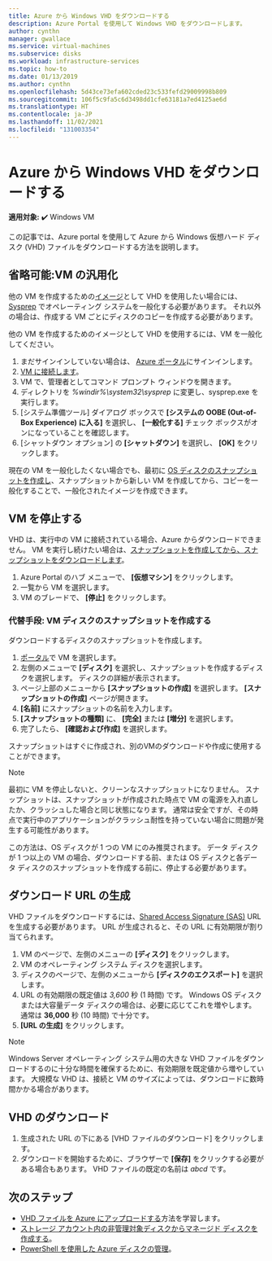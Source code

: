 ```yaml
---
title: Azure から Windows VHD をダウンロードする
description: Azure Portal を使用して Windows VHD をダウンロードします。
author: cynthn
manager: gwallace
ms.service: virtual-machines
ms.subservice: disks
ms.workload: infrastructure-services
ms.topic: how-to
ms.date: 01/13/2019
ms.author: cynthn
ms.openlocfilehash: 5d43ce73efa602cded23c533fefd29009998b809
ms.sourcegitcommit: 106f5c9fa5c6d3498dd1cfe63181a7ed4125ae6d
ms.translationtype: HT
ms.contentlocale: ja-JP
ms.lasthandoff: 11/02/2021
ms.locfileid: "131003354"
---
```

# <a name="download-a-windows-vhd-from-azure"></a>Azure から Windows VHD をダウンロードする

**適用対象:** :heavy_check_mark: Windows VM 

この記事では、Azure portal を使用して Azure から Windows 仮想ハード ディスク (VHD) ファイルをダウンロードする方法を説明します。

## <a name="optional-generalize-the-vm"></a>省略可能:VM の汎用化

他の VM を作成するための[イメージ](tutorial-custom-images.md)として VHD を使用したい場合には、[Sysprep](/windows-hardware/manufacture/desktop/sysprep--generalize--a-windows-installation) でオペレーティング システムを一般化する必要があります。 それ以外の場合は、作成する VM ごとにディスクのコピーを作成する必要があります。

他の VM を作成するためのイメージとして VHD を使用するには、VM を一般化してください。

1. まだサインインしていない場合は、 [Azure ポータル](https://portal.azure.com/)にサインインします。
2. [VM に接続します](connect-logon.md)。 
3. VM で、管理者としてコマンド プロンプト ウィンドウを開きます。
4. ディレクトリを *%windir%\system32\sysprep* に変更し、sysprep.exe を実行します。
5. [システム準備ツール] ダイアログ ボックスで **[システムの OOBE (Out-of-Box Experience) に入る]** を選択し、 **[一般化する]** チェック ボックスがオンになっていることを確認します。
6. [シャットダウン オプション] の **[シャットダウン]** を選択し、 **[OK]** をクリックします。 

現在の VM を一般化したくない場合でも、最初に [OS ディスクのスナップショットを作成し](#alternative-snapshot-the-vm-disk)、スナップショットから新しい VM を作成してから、コピーを一般化することで、一般化されたイメージを作成できます。

## <a name="stop-the-vm"></a>VM を停止する

VHD は、実行中の VM に接続されている場合、Azure からダウンロードできません。 VM を実行し続けたい場合は、[スナップショットを作成してから、スナップショットをダウンロードします](#alternative-snapshot-the-vm-disk)。

1. Azure Portal のハブ メニューで、 **[仮想マシン]** をクリックします。
1. 一覧から VM を選択します。
1. VM のブレードで、 **[停止]** をクリックします。

### <a name="alternative-snapshot-the-vm-disk"></a>代替手段: VM ディスクのスナップショットを作成する

ダウンロードするディスクのスナップショットを作成します。

1. [ポータル](https://portal.azure.com)で VM を選択します。
2. 左側のメニューで **[ディスク]** を選択し、スナップショットを作成するディスクを選択します。 ディスクの詳細が表示されます。  
3. ページ上部のメニューから **[スナップショットの作成]** を選択します。 **[スナップショットの作成]** ページが開きます。
4. **[名前]** にスナップショットの名前を入力します。 
5. **[スナップショットの種類]** に、 **[完全]** または **[増分]** を選択します。
6. 完了したら、 **[確認および作成]** を選択します。

スナップショットはすぐに作成され、別のVMのダウンロードや作成に使用することができます。

> [!NOTE]
> 最初に VM を停止しないと、クリーンなスナップショットになりません。 スナップショットは、スナップショットが作成された時点で VM の電源を入れ直したか、クラッシュした場合と同じ状態になります。  通常は安全ですが、その時点で実行中のアプリケーションがクラッシュ耐性を持っていない場合に問題が発生する可能性があります。
>  
> この方法は、OS ディスクが 1 つの VM にのみ推奨されます。 データ ディスクが 1 つ以上の VM の場合、ダウンロードする前、または OS ディスクと各データ ディスクのスナップショットを作成する前に、停止する必要があります。

## <a name="generate-download-url"></a>ダウンロード URL の生成

VHD ファイルをダウンロードするには、[Shared Access Signature (SAS)](../../storage/common/storage-sas-overview.md?toc=/azure/virtual-machines/windows/toc.json) URL を生成する必要があります。 URL が生成されると、その URL に有効期限が割り当てられます。

1. VM のページで、左側のメニューの **[ディスク]** をクリックします。
1. VM のオペレーティング システム ディスクを選択します。
1. ディスクのページで、左側のメニューから **[ディスクのエクスポート]** を選択します。
1. URL の有効期限の既定値は *3,600* 秒 (1 時間) です。 Windows OS ディスクまたは大容量データ ディスクの場合は、必要に応じてこれを増やします。 通常は **36,000** 秒 (10 時間) で十分です。
1. **[URL の生成]** をクリックします。

> [!NOTE]
> Windows Server オペレーティング システム用の大きな VHD ファイルをダウンロードするのに十分な時間を確保するために、有効期限を既定値から増やしています。 大規模な VHD は、接続と VM のサイズによっては、ダウンロードに数時間かかる場合があります。 
> 
> 

## <a name="download-vhd"></a>VHD のダウンロード

1. 生成された URL の下にある [VHD ファイルのダウンロード] をクリックします。
1. ダウンロードを開始するために、ブラウザーで **[保存]** をクリックする必要がある場合もあります。 VHD ファイルの既定の名前は *abcd* です。

## <a name="next-steps"></a>次のステップ

- [VHD ファイルを Azure にアップロードする](upload-generalized-managed.md)方法を学習します。 
- [ストレージ アカウント内の非管理対象ディスクからマネージド ディスクを作成する](attach-disk-ps.md)。
- [PowerShell を使用した Azure ディスクの管理](tutorial-manage-data-disk.md)。
